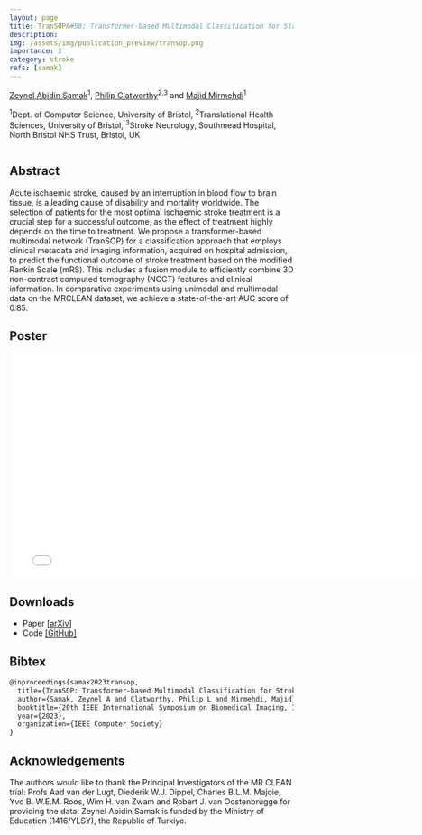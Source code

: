 ```yaml
---
layout: page
title: TranSOP&#58; Transformer-based Multimodal Classification for Stroke Treatment Outcome Prediction
description:
img: /assets/img/publication_preview/transop.png
importance: 2
category: stroke
refs: [samak]
---
```


[Zeynel Abidin Samak](https://zeynelsamak.github.io/)<sup>1</sup>, [Philip Clatworthy](http://www.bris.ac.uk/clinical-sciences/people/231094/overview.html)<sup>2,3</sup> and [Majid Mirmehdi](http://people.cs.bris.ac.uk/~majid//)<sup>1</sup>

<sup>1</sup>Dept. of Computer Science, University of Bristol, <sup>2</sup>Translational Health Sciences, University of Bristol, <sup>3</sup>Stroke Neurology, Southmead Hospital, North Bristol NHS Trust, Bristol, UK

<div class="md-12">
    <img class="col three left" src="{{ site.baseurl }}/assets/img/transop_network.png" alt="" title="stroke evolution"/>
</div>

## Abstract
Acute ischaemic stroke, caused by an interruption in blood flow to brain tissue, is a leading cause of disability and mortality worldwide. The selection of patients for the most optimal ischaemic stroke treatment is a crucial step for a successful outcome, as the effect of treatment highly depends on the time to treatment. We propose a transformer-based multimodal network (TranSOP) for a classification approach that employs clinical metadata and imaging information, acquired on hospital admission, to predict the functional outcome of stroke treatment based on the modified Rankin Scale (mRS). This includes a fusion module to efficiently combine 3D non-contrast computed tomography (NCCT) features and clinical information. In comparative experiments using unimodal and multimodal data on the MRCLEAN dataset, we achieve a state-of-the-art AUC score of 0.85.

## Poster

<embed src="/assets/pdf/ISBI23_poster_357.pdf" width="770" height="400"  type="application/pdf"> 

## Downloads
*   Paper [\[arXiv\]](https://arxiv.org/abs/2301.10829)
*   Code  [\[GitHub\]](https://github.com/zeynelsamak/TranSOP/)

## Bibtex
```latex
@inproceedings{samak2023transop,
  title={TranSOP: Transformer-based Multimodal Classification for Stroke Treatment Outcome Prediction},
  author={Samak, Zeynel A and Clatworthy, Philip L and Mirmehdi, Majid},
  booktitle={20th IEEE International Symposium on Biomedical Imaging, ISBI 2023},
  year={2023},
  organization={IEEE Computer Society}
}
```

## Acknowledgements
The authors would like to thank the Principal Investigators of the MR CLEAN trial: Profs Aad van der Lugt, Diederik W.J. Dippel, Charles B.L.M. Majoie, Yvo B. W.E.M. Roos, Wim H. van Zwam and Robert J. van Oostenbrugge for providing the data. Zeynel Abidin Samak is funded by the Ministry of Education (1416/YLSY), the Republic of Turkiye.

<!-- <div class="md-12">
<h3>Related Publications</h3>
{% for r in page.refs %}
  {% bibliography -f papers -q @*[key = {{r}}] %}
{% endfor %}
</div> -->
